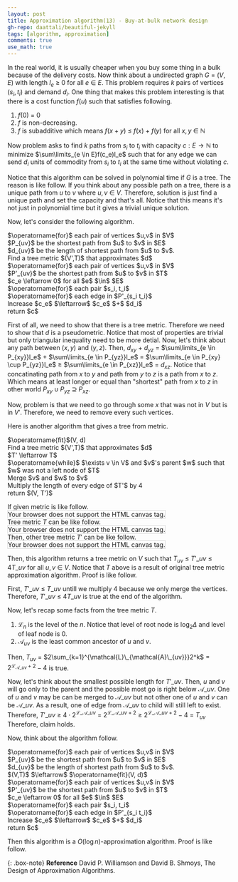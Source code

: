 ```yaml
---
layout: post
title: Approximation algorithm(13) - Buy-at-bulk network design
gh-repo: daattali/beautiful-jekyll
tags: [algorithm, approximation]
comments: true
use_math: true
---
```


In the real world, it is usually cheaper when you buy some thing in a bulk because of the delivery costs.
Now think about a undirected graph $G$ $=$ $(V,E)$ with length $l_e$ $\ge$ $0$ for all $e$ $\in$ $E$.
This problem requires $k$ pairs of vertices $(s_i,t_i)$ and demand $d_i$.
One thing that makes this problem interesting is that there is a cost function $f(u)$ such that satisfies following.

1. $f(0)$ $=$ $0$
2. $f$ is non-decreasing.
3. $f$ is subadditive which means $f(x + y)$ $\le$ $f(x)$ $+$ $f(y)$ for all $x, y$ $\in$ $\mathbb{N}$

Now problem asks to find $k$ paths from $s_i$ to $t_i$ with capacity $c:E \rightarrow \mathbb{N}$
to minimize $\sum\limits_{e \in E}f(c_e)l_e$
such that for any edge we can send $d_i$ units of commodity from $s_i$ to $t_i$ at the same time without violating $c$.

Notice that this algorithm can be solved in polynomial time if $G$ is a tree.
The reason is like follow.
If you think about any possible path on a tree, there is a unique path from $u$ to $v$ where $u,v$ $\in$ $V$.
Therefore, solution is just find a unique path and set the capacity and that's all.
Notice that this means it's not just in polynomial time but it gives a trivial unique solution.

Now, let's consider the following algorithm.

<div class="alg">
    $\operatorname{for}$ each pair of vertices $u,v$ in $V$
    <div class="alg">
        $P_{uv}$ be the shortest path from $u$ to $v$ in $E$
    </div>
    $d_{uv}$ be the length of shortest path from $u$ to $v$.<br>
    Find a tree metric $(V',T)$ that approximates $d$<br>
    $\operatorname{for}$ each pair of vertices $u,v$ in $V$
    <div class="alg">
        $P'_{uv}$ be the shortest path from $u$ to $v$ in $T$
    </div>
    $c_e \leftarrow 0$ for all $e$ $\in$ $E$<br>
    $\operatorname{for}$ each pair $s_i, t_i$
    <div class="alg">
        $\operatorname{for}$ each edge in $P'_{s_i t_i}$
        <div class="alg">
            Increase $c_e$ $\leftarrow$ $c_e$ $+$ $d_i$ 
        </div>
    </div>
    return $c$
</div>

First of all, we need to show that there is a tree metric.
Therefore we need to show that $d$ is a pseudometric.
Notice that most of properties are trivial but only triangular inequality need to be more detial.
Now, let's think about any path between $(x,y)$ and $(y,z)$.
Then, $d_{xy}$ $+$ $d_{yz}$ $=$
$\sum\limits_{e \in P_{xy}}l_e$ $+$ $\sum\limits_{e \in P_{yz}}l_e$ $=$
$\sum\limits_{e \in P_{xy} \cup P_{yz}}l_e$ $\ge$ 
$\sum\limits_{e \in P_{xz}}l_e$ $=$ 
$d_{xz}$.
Notice that concatinating path from $x$ to $y$ and path from $y$ to $z$ is a path from $x$ to $z$.
Which means at least longer or equal than "shortest" path from $x$ to $z$ in other world $P_{xy} \cup P_{yz}$ $\supseteq$ $P_{xz}$.

Now, problem is that we need to go through some $x$ that was not in $V$ but is in $V'$.
Therefore, we need to remove every such vertices.

Here is another algorithm that gives a tree from metric.
<div class="alg">
    $\operatorname{fit}$(V, d)<br>
    <div class="alg">
        Find a tree metric $(V',T)$ that approximates $d$<br>
        <div class="alg">
            $T' \leftarrow T$<br>
            $\operatorname{while}$ $\exists v \in V$ and $v$'s parent $w$ such that $w$ was not a left node of $T$
            <div class="alg">
                Merge $v$ and $w$ to $v$
            </div>
        </div>
        Multiply the length of every edge of $T'$ by 4<br>
        return $(V, T')$
    </div>
</div>

If given metric is like follow.<br>
<canvas id="canvas1" width="200" height="200" style="border:1px solid #d3d3d3;">
    Your browser does not support the HTML canvas tag.</canvas><br>
Tree metric $T$ can be like follow.<br>
<canvas id="canvas2" width="200" height="200" style="border:1px solid #d3d3d3;">
    Your browser does not support the HTML canvas tag.</canvas><br>
Then, other tree metric $T'$ can be like follow.<br>
<canvas id="canvas3" width="200" height="200" style="border:1px solid #d3d3d3;">
    Your browser does not support the HTML canvas tag.</canvas><br>
<script language = "javascript">
    let c = document.getElementById("canvas1");
    let ctx = c.getContext("2d");
    ctx.fillStyle = "white";
    ctx.beginPath();
    ctx.arc(100, 100, 80, 0, 2*Math.PI);
    ctx.stroke();
    ctx.beginPath();
    ctx.arc(100, 180, 10, 0, 2*Math.PI);
    ctx.stroke();
    ctx.fill();
    ctx.beginPath();
    ctx.arc(100, 20, 10, 0, 2*Math.PI);
    ctx.stroke();
    ctx.fill();
    ctx.beginPath();
    ctx.arc(20, 100, 10, 0, 2*Math.PI);
    ctx.stroke();
    ctx.fill();
    ctx.beginPath();
    ctx.arc(180, 100, 10, 0, 2*Math.PI);
    ctx.stroke();
    ctx.fill();
    ctx.textAlign = "center";
    ctx.fillStyle = "red";
    ctx.font = "20px Arial";
    ctx.fillText('A', 100, 180);
    ctx.fillText('B', 100, 20);
    ctx.fillText('C', 20, 100);
    ctx.fillText('D', 180, 100);
    ctx.fillText('1', 44, 44);
    ctx.fillText('1', 156, 44);
    ctx.fillText('1', 44, 156);
    ctx.fillText('1', 156, 156);
    c = document.getElementById("canvas2");
    ctx = c.getContext("2d");
  	ctx.beginPath();
    ctx.fillStyle = "black";
  	ctx.moveTo(175, 170);
  	ctx.lineTo(125, 110);
  	ctx.lineTo(100, 40);
  	ctx.lineTo(75, 110);
  	ctx.lineTo(25, 170);
  	ctx.moveTo(75, 110);
  	ctx.lineTo(75, 170);
  	ctx.moveTo(75, 110);
  	ctx.lineTo(125, 170);
    ctx.stroke();
    ctx.fillStyle = "white";
    ctx.beginPath();
    ctx.arc(25, 170, 20, 0, 2*Math.PI);
    ctx.stroke();
    ctx.fill();
    ctx.beginPath();
    ctx.arc(75, 170, 20, 0, 2*Math.PI);
    ctx.stroke();
    ctx.fill();
    ctx.beginPath();
    ctx.arc(125, 170, 20, 0, 2*Math.PI);
    ctx.stroke();
    ctx.fill();
    ctx.beginPath();
    ctx.arc(175, 170, 20, 0, 2*Math.PI);
    ctx.stroke();
    ctx.fill();
    ctx.beginPath();
    ctx.arc(75, 110, 20, 0, 2*Math.PI);
    ctx.stroke();
    ctx.fill();
    ctx.beginPath();
    ctx.arc(125, 110, 20, 0, 2*Math.PI);
    ctx.stroke();
    ctx.fill();
    ctx.beginPath();
    ctx.arc(100, 40, 20, 0, 2*Math.PI);
    ctx.stroke();
    ctx.fill();
    ctx.textAlign = "center";
    ctx.fillStyle = "red";
    ctx.font = "15px Arial";
    ctx.fillText('4', 80, 80);
    ctx.fillText('4', 120, 80);
    ctx.fillText('2', 160, 140);
    ctx.fillText('2', 110, 140);
    ctx.fillText('2', 65, 145);
    ctx.fillText('2', 45, 140);
    ctx.fillText('{A,B,C,D}', 100, 40);
    ctx.fillText('{A,B,C}', 75, 110);
    ctx.fillText('{D}', 125, 110);
    ctx.fillText('{A}', 25, 170);
    ctx.fillText('{B}', 75, 170);
    ctx.fillText('{C}', 125, 170);
    ctx.fillText('{D}', 175, 170);
    c = document.getElementById("canvas3");
    ctx = c.getContext("2d");
  	ctx.beginPath();
    ctx.fillStyle = "black";
  	ctx.moveTo(100, 40);
  	ctx.lineTo(75, 110);
  	ctx.lineTo(25, 170);
  	ctx.moveTo(75, 110);
  	ctx.lineTo(125, 170);
    ctx.stroke();
    ctx.fillStyle = "white";
    ctx.beginPath();
    ctx.arc(25, 170, 20, 0, 2*Math.PI);
    ctx.stroke();
    ctx.fill();
    ctx.beginPath();
    ctx.arc(125, 170, 20, 0, 2*Math.PI);
    ctx.stroke();
    ctx.fill();
    ctx.beginPath();
    ctx.arc(75, 110, 20, 0, 2*Math.PI);
    ctx.stroke();
    ctx.fill();
    ctx.beginPath();
    ctx.arc(100, 40, 20, 0, 2*Math.PI);
    ctx.stroke();
    ctx.fill();
    ctx.textAlign = "center";
    ctx.fillStyle = "red";
    ctx.font = "15px Arial";
    ctx.fillText('16', 70, 80);
    ctx.fillText('8', 110, 140);
    ctx.fillText('8', 45, 140);
    ctx.fillText('{A}', 25, 170);
    ctx.fillText('{B}', 75, 110);
    ctx.fillText('{C}', 125, 170);
    ctx.fillText('{D}', 100, 40);
</script>

Then, this algorithm returns a tree metric on $V$ such that $T_{uv}$ $\le$ 
$T'\_{uv}$ $\le$ 
$4T\_{uv}$ for all $u,v$ $\in$ $V$.
Notice that $T$ above is a result of original tree metric approximation algorithm.
Proof is like follow.

First, $T'\_{uv}$ $\le$ $T\_{uv}$ untill we multiply 4 because we only merge the vertices.
Therefore, $T'\_{uv}$ $\le$ $4T\_{uv}$ is true at the end of the algorithm.

Now, let's recap some facts from the tree metric $T$.

1. $\mathcal{L}_n$ is the level of the $n$. Notice that level of root node is $\log_2 \Delta$ and level of leaf node is $0$.
2. $\mathcal{A}_{uv}$ is the least common ancestor of $u$ and $v$.

Then, $T_{uv}$ $=$ 
$2\sum_{k=1}^{\mathcal{L}\_{\mathcal{A}\_{uv}}}2^k$ $=$ 
$2^{\mathcal{L}_{\mathcal{A}\_{uv}} + 2} - 4$ is true.

Now, let's think about the smallest possible length for $T'\_{uv}$.
Then, $u$ and $v$ will go only to the parent and the possible most go is right below $\mathcal{A}\_{uv}$.
One of $u$ and $v$ may be can be merged to $\mathcal{A}\_{uv}$ but not other one of $u$ and $v$ can be $\mathcal{A}\_{uv}$.
As a result, one of edge from $\mathcal{A}\_{uv}$ to child will still left to exist.
Therefore, $T'\_{uv}$ $\ge$
$4 \cdot 2^{\mathcal{L}\_{\mathcal{A}\_{uv}}}$ $=$ 
$2^{\mathcal{L}\_{\mathcal{A}\_{uv}} + 2}$ $\ge$
$2^{\mathcal{L}\_{\mathcal{A}\_{uv}} + 2} - 4$ $=$
$T_{uv}$
Therefore, claim holds.

Now, think about the algorithm follow.

<div class="alg">
    $\operatorname{for}$ each pair of vertices $u,v$ in $V$
    <div class="alg">
        $P_{uv}$ be the shortest path from $u$ to $v$ in $E$
    </div>
    $d_{uv}$ be the length of shortest path from $u$ to $v$.<br>
    $(V,T)$ $\leftarrow$ $\operatorname{fit}(V, d)$<br>
    $\operatorname{for}$ each pair of vertices $u,v$ in $V$
    <div class="alg">
        $P'_{uv}$ be the shortest path from $u$ to $v$ in $T$
    </div>
    $c_e \leftarrow 0$ for all $e$ $\in$ $E$<br>
    $\operatorname{for}$ each pair $s_i, t_i$
    <div class="alg">
        $\operatorname{for}$ each edge in $P'_{s_i t_i}$
        <div class="alg">
            Increase $c_e$ $\leftarrow$ $c_e$ $+$ $d_i$ 
        </div>
    </div>
    return $c$
</div>

Then this algorithm is a $O(\log n)$-approximation algorithm.
Proof is like follow.

{: .box-note}
**Reference** David P. Williamson and David B. Shmoys, The Design of Approximation Algorithms.